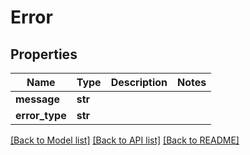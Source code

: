 # Error


## Properties
Name | Type | Description | Notes
------------ | ------------- | ------------- | -------------
**message** | **str** |  | 
**error_type** | **str** |  | 

[[Back to Model list]](../README.md#documentation-for-models) [[Back to API list]](../README.md#documentation-for-api-endpoints) [[Back to README]](../README.md)


